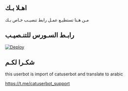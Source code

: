 ## اهـلا بـك
مـن هـنا تستطيـع عمـل رابط تنصيـب خـاص بـك

## رابـط السـورس للتنـصيـب

[![Deploy](https://www.herokucdn.com/deploy/button.svg)](https://heroku.com/deploy?template=https://github.com/https://github.com/M7madmkoo/jmthon)

## شكـرا لكـم 


this userbot is import of catuserbot and translate to arabic

https://t.me/catuserbot_support
